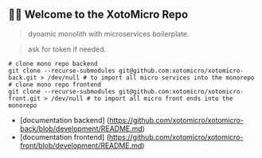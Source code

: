 ## 🖐🏼 Welcome to the XotoMicro Repo
> dynamic monolith with microservices boilerplate. 

> ask for token if needed.

```shell
# clone mono repo backend
git clone --recurse-submodules git@github.com:xotomicro/xotomicro-back.git > /dev/null # to import all micro services into the monorepo
# clone mono repo frontend
git clone --recurse-submodules git@github.com:xotomicro/xotomicro-front.git > /dev/null # to import all micro front ends into the monorepo
```

- [documentation backend] (https://github.com/xotomicro/xotomicro-back/blob/development/README.md)
- [documentation frontend] (https://github.com/xotomicro/xotomicro-front/blob/development/README.md)

